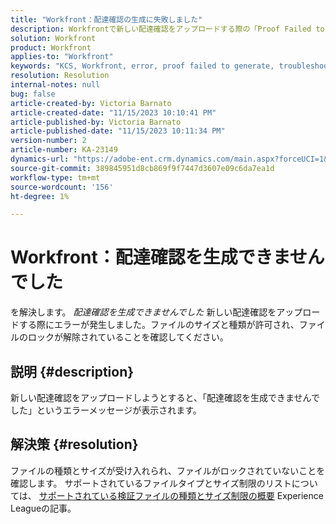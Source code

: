 ```yaml
---
title: "Workfront：配達確認の生成に失敗しました"
description: Workfrontで新しい配達確認をアップロードする際の「Proof Failed to Generate」エラーの解決方法を説明します。
solution: Workfront
product: Workfront
applies-to: "Workfront"
keywords: "KCS, Workfront, error, proof failed to generate, troubleshooting"
resolution: Resolution
internal-notes: null
bug: false
article-created-by: Victoria Barnato
article-created-date: "11/15/2023 10:10:41 PM"
article-published-by: Victoria Barnato
article-published-date: "11/15/2023 10:11:34 PM"
version-number: 2
article-number: KA-23149
dynamics-url: "https://adobe-ent.crm.dynamics.com/main.aspx?forceUCI=1&pagetype=entityrecord&etn=knowledgearticle&id=256f66cd-0384-ee11-8179-6045bd006a22"
source-git-commit: 389845951d8cb869f9f7447d3607e09c6da7ea1d
workflow-type: tm+mt
source-wordcount: '156'
ht-degree: 1%

---
```


# Workfront：配達確認を生成できませんでした


を解決します。 *配達確認を生成できませんでした* 新しい配達確認をアップロードする際にエラーが発生しました。ファイルのサイズと種類が許可され、ファイルのロックが解除されていることを確認してください。

## 説明 {#description}


新しい配達確認をアップロードしようとすると、「配達確認を生成できませんでした」というエラーメッセージが表示されます。


## 解決策 {#resolution}


ファイルの種類とサイズが受け入れられ、ファイルがロックされていないことを確認します。 サポートされているファイルタイプとサイズ制限のリストについては、 [サポートされている検証ファイルの種類とサイズ制限の概要](https://experienceleague.adobe.com/docs/workfront/using/review-and-approve-work/proofing/proofing-overview/supported-proofing-file-types.html?lang=en#:~:text=File%20size%20limits&amp;amp;text=Files%20must%20be%20less%20than,be%20less%20than%20100%20MB.) Experience Leagueの記事。


